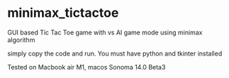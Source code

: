 # minimax_tictactoe
GUI based Tic Tac Toe game with vs AI game mode using minimax algorithm

simply copy the code and run. You must have python and tkinter installed

Tested on Macbook air M1, macos Sonoma 14.0 Beta3
